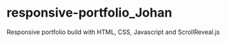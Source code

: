 # responsive-portfolio_Johan
Responsive portfolio build with HTML, CSS, Javascript and ScrollReveal.js
